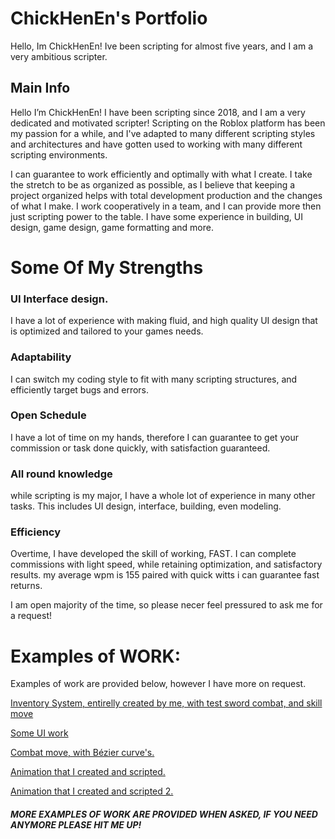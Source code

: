# ChickHenEn's Portfolio

Hello, Im ChickHenEn! Ive been scripting for almost five years, and I am a very ambitious scripter.

## Main Info
Hello I’m ChickHenEn! I have been scripting since 2018, and I am a very dedicated and motivated scripter! Scripting on the Roblox platform has been my passion for a while, and I've adapted to many different scripting styles and architectures and have gotten used to working with many different scripting environments.

I can guarantee to work efficiently and optimally with what I create. I take the stretch to be as organized as possible, as I believe that keeping a project organized helps with total development production and the changes of what I make. I work cooperatively in a team, and I can provide more then just scripting power to the table. I have some experience in building, UI design, game design, game formatting and more.

# Some Of My Strengths


###  UI Interface design.
I have a lot of experience with making fluid, and high quality UI design that is optimized and tailored to your games needs.
### Adaptability
I can switch my coding style to fit with many scripting structures, and efficiently target bugs and errors.
### Open Schedule
I have a lot of time on my hands, therefore I can guarantee to get your commission or task done quickly, with satisfaction guaranteed.
### All round knowledge
while scripting is my major, I have a whole lot of experience in many other tasks. This includes UI design, interface, building, even modeling.
### Efficiency
Overtime, I have developed the skill of working, FAST. I can complete commissions with light speed, while retaining optimization, and satisfactory results. my average wpm is 155 paired with quick witts i can guarantee fast returns.


I am open majority of the time, so please necer feel pressured to ask me for a request!

# Examples of WORK:
Examples of work are provided below, however I have more on request.

<a href="https://www.youtube.com/watch?v=iebpK9fXOCM&feature=youtu.be">Inventory System, entirelly created by me, with test sword combat, and skill move</a>

<a href="https://www.youtube.com/watch?v=4d6sbP2w030&feature=youtu.be">Some UI work</a>

<a href="https://www.youtube.com/watch?v=govvJ--nfIw&feature=youtu.be">Combat move, with Bézier curve's.</a>

<a href="https://www.youtube.com/watch?v=ShK1Ds1GT2s&feature=youtu.be">Animation that I created and scripted.</a>

<a href="https://www.youtube.com/watch?v=pjxEjgjC5kA">Animation that I created and scripted 2.</a>

##### **MORE EXAMPLES OF WORK ARE PROVIDED WHEN ASKED, IF YOU NEED ANYMORE PLEASE HIT ME UP!** 

